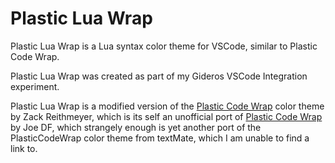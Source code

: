 # Plastic Lua Wrap


Plastic Lua Wrap is a Lua syntax color theme for VSCode, similar to Plastic Code Wrap.

Plastic Lua Wrap was created as part of my Gideros VSCode Integration experiment.

Plastic Lua Wrap is a modified version of the [Plastic Code Wrap](https://marketplace.visualstudio.com/items?itemName=thunderblaster.theme-plasticcodewrap) color theme by Zack Reithmeyer, which is its self an unofficial port of [Plastic Code Wrap](https://github.com/joedf/PlasticCodeWrap) by Joe DF, which strangely enough is yet another port of the PlasticCodeWrap color theme from textMate, which I am unable to find a link to.
